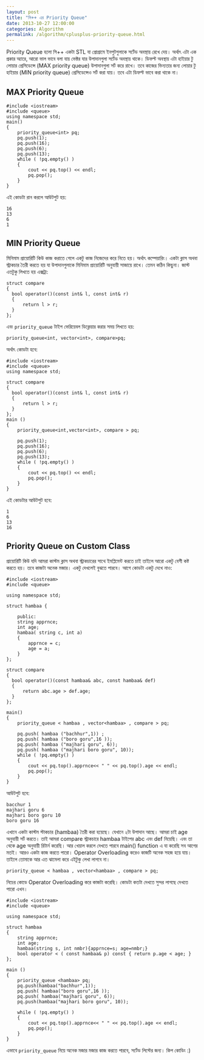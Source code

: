 ```yaml
---
layout: post
title: "সি++ এর Priority Queue"
date: 2013-10-27 12:00:00
categories: Algorithm
permalink: /algorithm/cplusplus-priority-queue.html
---
```

Priority Queue হলো সি++ একটা STL যা প্রোগ্রামে ইনপুটগুলাকে সর্টেড অবস্থায় রেখে দেয়। অর্থাৎ এটা এক প্রকার অ্যারে, আরো ভাল ভাবে বলা যায় ভেক্টর যার উপাদানগুলা সর্টেড অবস্থায় থাকে। ডিফল্ট অবস্থায় এটা হাইয়ার টু লোয়ার প্রেসিডেন্সে (MAX priority queue) উপাদানগুলা সর্ট করে রাখে। তবে কাজের ভিন্যতার জন্য লোয়ার টু হাইয়ার (MIN priority queue) প্রেসিডেন্সেও সর্ট করা যায়। তবে এটা ডিফল্ট ভাবে করা থাকে না।

## MAX Priority Queue

```
#include <iostream>
#include <queue>
using namespace std;
main()
{
    priority_queue<int> pq;
    pq.push(1);
    pq.push(16);
    pq.push(6);
    pq.push(13);  
    while ( !pq.empty() )
    {
        cout << pq.top() << endl;
        pq.pop();
    }
}
```

এই কোডটা রান করলে আউটপুট হয়:

```
16
13
6
1
```

## MIN Priority Queue

মিনিমাম প্রায়োরিটি কিউ কাজ করাতে গেলে একটু কাজ নিজেদের করে নিতে হয়। অর্থাৎ কম্পেয়ারিং। একটা ক্লাস অথবা স্ট্রাকচার তৈরী করতে হয় যা উপাদানগুলাকে মিনিমাম প্রায়োরিটি অনুযায়ী সাজায়ে রাখে। তেমন কঠিন কিছুনা। জাস্ট এতটুকু লিখতে হয় এক্সট্রা:

```
struct compare
{
  bool operator()(const int& l, const int& r)
  {
      return l > r;
  }
};
```

এবং `priority_queue` টাইপ ভেরিয়েবল ডিক্লেয়ার করার সময় লিখতে হয়:

```
priority_queue<int, vector<int>, compare>pq;
```

অর্থাৎ কোডটা হবে:

```
#include <iostream>
#include <queue>
using namespace std;

struct compare
{
  bool operator()(const int& l, const int& r)
  {
      return l > r;
  }
};
main ()
{
    priority_queue<int,vector<int>, compare > pq;

    pq.push(1);
    pq.push(16);
    pq.push(6);
    pq.push(13);
    while ( !pq.empty() )
    {
        cout << pq.top() << endl;
        pq.pop();
    }
}
```

এই কোডটার আউটপুট হবে:

```
1
6
13
16
```

## Priority Queue on Custom Class

প্রায়োরিটি কিউ যদি আমরা কাস্টম ক্লাস অথবা স্ট্রাকচারের সাথে ইমপ্লিমেন্ট করতে চাই তাইলে আরো একটু বেশী কষ্ট করতে হয়। তবে কাজটা অনেক মজার। একটু দেখলেই বুঝতে পারবে।
আগে কোডটা একটু দেখে নাও:

```
#include <iostream>
#include <queue>

using namespace std;

struct hambaa {

    public:
    string apprnce;
    int age;
    hambaa( string c, int a)
    {
        apprnce = c;
        age = a;
    }
};

struct compare
{
  bool operator()(const hambaa& abc, const hambaa& def)
  {
      return abc.age > def.age;
  }
};

main()
{
    priority_queue < hambaa , vector<hambaa> , compare > pq;

    pq.push( hambaa ("bachhur",1)) ;
    pq.push( hambaa ("boro goru",16 ));
    pq.push( hambaa ("majhari goru", 6));
    pq.push( hambaa ("majhari boro goru", 10));
    while ( !pq.empty() )
    {
        cout << pq.top().apprnce<< " " << pq.top().age << endl;
        pq.pop();
    }
}
```

আউটপুট হবে:

```
bacchur 1
majhari goru 6
majhari boro goru 10
boro goru 16
``` 

এখানে একটা কাস্টম স্টাকচার (hambaa) তৈরী করা হয়েছে। যেখানে ২টা উপাদান আছে। আমরা চাই age অনুযায়ী সর্ট করতে। তাই আমরা compare স্ট্রাকচারে hambaa টাইপের abc এবং def নিয়েছি। এবং তা থেকে age অনুযায়ী রিটার্ন করেছি।  আর খেয়াল করলে দেখতে পারবে main() function এ যা করেছি সব আগের মতই।
আরও একটা কাজ করতে পারো। Operator Overloading করেও কাজটি অনেক সহজ হয়ে যায়। তাইলে তোমাকে আর এত ঝামেলা করে এইটুকু লেখা লাগবে না। 

```
priority_queue < hambaa , vector<hambaa> , compare > pq;
```

নিচের কোডে Operator Overloading করে কাজটা করেছি। কোডটা কতটা দেখতে সুন্দর লাগছে দেখতে পারো এখন।

```
#include <iostream>
#include <queue>

using namespace std;

struct hambaa
{
    string apprnce;
    int age;
    hambaa(string s, int nmbr){apprnce=s; age=nmbr;}
    bool operator < ( const hambaa& p) const { return p.age < age; }
};

main ()
{
    priority_queue <hambaa> pq;
    pq.push(hambaa("bachhur",1));
    pq.push( hambaa("boro goru",16 ));
    pq.push( hambaa("majhari goru", 6));
    pq.push(hambaa("majhari boro goru", 10));

    while ( !pq.empty() )
    {
        cout << pq.top().apprnce<< " " << pq.top().age << endl;
        pq.pop();
    }
}
```

এভাবে `priority_queue` নিয়ে অনেক মজার মজার কাজ করতে পারবে, সর্টেড লিস্টের জন্য। কিপ কোডিং :)
